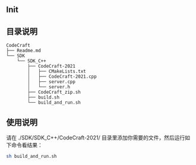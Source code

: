## Init

## 目录说明
```
CodeCraft
├── Readme.md
└── SDK
    └── SDK_C++
        ├── CodeCraft-2021
        │   ├── CMakeLists.txt
        │   ├── CodeCraft-2021.cpp
        │   ├── server.cpp
        │   └── server.h
        ├── CodeCraft_zip.sh
        ├── build.sh
        └── build_and_run.sh
```

## 使用说明
请在 ./SDK/SDK_C++/CodeCraft-2021/ 目录里添加你需要的文件，然后运行如下命令看结果：
```sh
sh build_and_run.sh
```